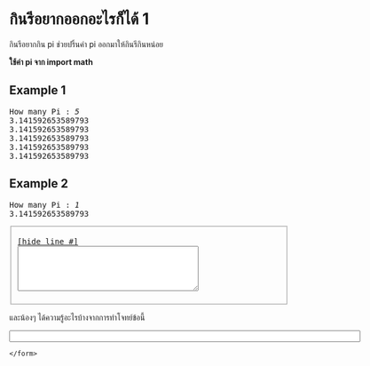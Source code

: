 <div id="current" aria-labelledby="ui-id-5" role="tabpanel" class="ui-tabs-panel ui-corner-bottom ui-widget-content" aria-hidden="false">
    <form method="post" action="/elab/lab/submit/1023/11593/19042/" enctype="multipart/form-data" autocomplete="off">
      <div id="assignment-body">
        <input type="hidden" name="csrfmiddlewaretoken" value="iJ6kHATJjdOF3fQA7uZdxkQpFATJcbmDHlur8x72zQgubTB1XCkgBGFpHiUPUgCd">
        <h1>กินรีอยากออกอะไรก็ได้ 1</h1><p>กินรีอยากกิน pi
ช่วยปริ้นค่า pi ออกมาให้กินรีกินหน่อย</p><p><strong>ใช้ค่า pi จาก import math</strong></p><h2>Example 1</h2><p></p><pre class="output">How many Pi : <em>5</em>
3.141592653589793
3.141592653589793
3.141592653589793
3.141592653589793
3.141592653589793
</pre><p></p><h2>Example 2</h2><p></p><pre class="output">How many Pi : <em>1</em>
3.141592653589793
</pre><p></p><p></p><fieldset><pre><div class="code-menu"><a href="#" class="lineno-toggle">[hide line #]</a></div><code class="source"><textarea class="codeblank" cols="38" name="b1" rows="5" wrap="off" autocomplete="off"></textarea></code></pre></fieldset><p></p><p>และน้องๆ ได้ความรู้อะไรบ้างจากการทำโจทย์ข้อนี้</p><p><input class="textblank" name="b2" size="76" type="text" value=""></p> 
      </div>
      
      
    </form>
  </div>